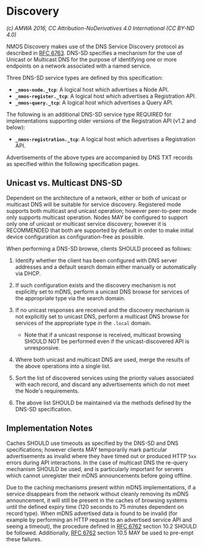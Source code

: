 # Discovery

_(c) AMWA 2016, CC Attribution-NoDerivatives 4.0 International (CC BY-ND 4.0)_

NMOS Discovery makes use of the DNS Service Discovery protocol as described in [RFC 6763](https://tools.ietf.org/html/rfc6763). DNS-SD specifies a mechanism for the use of Unicast or Multicast DNS for the purpose of identifying one or more endpoints on a network associated with a named service.

Three DNS-SD service types are defined by this specification:

- **`_nmos-node._tcp`**: A logical host which advertises a Node API.
- **`_nmos-register._tcp`**: A logical host which advertises a Registration API.
- **`_nmos-query._tcp`**: A logical host which advertises a Query API.

The following is an additional DNS-SD service type REQUIRED for implementations supporting older versions of the Registration API (v1.2 and below):

- **`_nmos-registration._tcp`**: A logical host which advertises a Registration API.

Advertisements of the above types are accompanied by DNS TXT records as specified within the following specification pages.

## Unicast vs. Multicast DNS-SD

Dependent on the architecture of a network, either or both of unicast or multicast DNS will be suitable for service discovery. Registered mode supports both multicast and unicast operation; however peer-to-peer mode only supports multicast operation. Nodes MAY be configured to support only one of unicast or multicast service discovery; however it is RECOMMENDED that both are supported by default in order to make initial device configuration as configuration-free as possible.

When performing a DNS-SD browse, clients SHOULD proceed as follows:

1. Identify whether the client has been configured with DNS server addresses and a default search domain either manually or automatically via DHCP.
2. If such configuration exists and the discovery mechanism is not explicitly set to mDNS, perform a unicast DNS browse for services of the appropriate type via the search domain.
3. If no unicast responses are received and the discovery mechanism is not explicitly set to unicast DNS, perform a multicast DNS browse for services of the appropriate type in the `.local` domain.

   - Note that if a unicast response is received, multicast browsing SHOULD NOT be performed even if the unicast-discovered API is unresponsive.

4. Where both unicast and multicast DNS are used, merge the results of the above operations into a single list.
5. Sort the list of discovered services using the priority values associated with each record, and discard any advertisements which do not meet the Node's requirements.
6. The above list SHOULD be maintained via the methods defined by the DNS-SD specification.

## Implementation Notes

Caches SHOULD use timeouts as specified by the DNS-SD and DNS specifications; however clients MAY temporarily mark particular advertisements as invalid where they have timed out or produced HTTP `5xx` errors during API interactions. In the case of multicast DNS the re-query mechanism SHOULD be used, and is particularly important for servers which cannot unregister their mDNS announcements before going offline.

Due to the caching mechanisms present within mDNS implementations, if a service disappears from the network without cleanly removing its mDNS announcement, it will still be present in the caches of browsing systems until the defined expiry time (120 seconds to 75 minutes dependent on record type). When mDNS advertised data is found to be invalid (for example by performing an HTTP request to an advertised service API and seeing a timeout), the procedure defined in [RFC 6762](https://tools.ietf.org/html/rfc6762) section 10.2 SHOULD be followed. Additionally, [RFC 6762](https://tools.ietf.org/html/rfc6762) section 10.5 MAY be used to pre-empt these failures.
